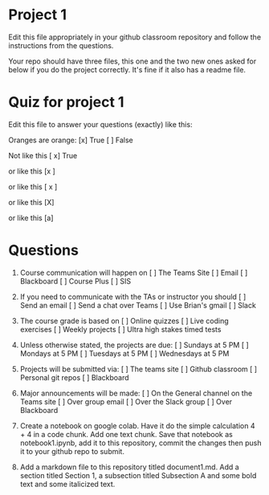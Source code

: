 # Project 1
Edit this file appropriately in your github classroom repository and follow the instructions from the questions. 

Your repo should have three files, this one and the two new ones asked for below if you do the project correctly. 
It's fine if it also has a readme file.

# Quiz for project 1
Edit this file to answer your questions (exactly) like this:

Oranges are orange:
[x] True
[ ] False

Not like this
[ x] True

or like this
[x ]

or like this
[ x ] 

or like this
[X]

or like this
[a] 

# Questions

1. Course communication will happen on
[ ] The Teams Site
[ ] Email
[ ] Blackboard
[ ] Course Plus
[ ] SIS

2. If you need to communicate with the TAs or instructor you should
[ ] Send an email
[ ] Send a chat over Teams
[ ] Use Brian's gmail 
[ ] Slack

3. The course grade is based on
[ ] Online quizzes
[ ] Live coding exercises
[ ] Weekly projects
[ ] Ultra high stakes timed tests

4. Unless otherwise stated, the projects are due:
[ ] Sundays at 5 PM 
[ ] Mondays at 5 PM
[ ] Tuesdays at 5 PM
[ ] Wednesdays at 5 PM

5. Projects will be submitted via:
[ ] The teams site
[ ] Github classroom
[ ] Personal git repos 
[ ] Blackboard

6. Major announcements will be made:
[ ] On the General channel on the Teams site
[ ] Over group email
[ ] Over the Slack group
[ ] Over Blackboard

7. Create a notebook on google colab. Have it do the simple calculation 4 + 4 in a code chunk. Add one text chunk. Save that notebook as notebook1.ipynb, add it to this repository, commit the changes then push it to your github repo to submit.

8. Add a markdown file to this repository titled document1.md. Add a section titled Section 1, a subsection titled Subsection A and some bold text and some italicized text. 
